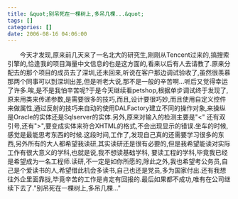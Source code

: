 ```yaml
---
title: &quot;别吊死在一棵树上,多吊几棵...&quot;
tags: []
categories: []
date: 2006-08-16 04:06:00 
---
```



&emsp;&emsp;今天才发现,原来前几天来了一名北大的研究生,刚刚从Tencent过来的,搞搜索引擎的,恰逢我的项目海量中文信息的也是这方面的,看来以后有人去请教了.原来分配去的那个项目的成员去了深圳,还未回来,听说在客户那边调试验收了,虽然很羡慕那两个同事可以到深圳出差,但是听老大说,那不是一般的辛苦啊...听后又觉得幸运了许多.唉,是不是我怕辛苦呢?于是今天继续看petshop,根据单步调试终于发现了,原来用类来传递参数,是需要很多的技巧,而且,设计要很巧妙,而且使用自定义控件来做属性,通过反射的技巧来自动的使用DALFactory建立不同的操作对象,来操纵是Oracle的实体还是Sqlserver的实体.另外,原来对输入的检测主要是"<" 还有双引号,还有">",要变成实体来符合XHTML的格式,不会出现显示的错误.坐车的时候,感觉是最能思考东西的时候.这段时间,工作了,发现自己真的还需要学习很多的东西,另外所有的大人都希望我读研,其实读研还是很有必要的,但是我希望能读对实际工作有很大意义的学科,也就是说,我不想读基础学科, 要读工程的学科,毕竟我已经是希望成为一名工程师.读研,不一定是如你所愿的,除此之外,我也希望考公务员,自己是个爱读书的人,希望借此机会多读书,自己也还是党员,多为国家付出.还有我想往外企里面靠拢,毕竟辛苦的工作是肯定有回报的.最后如果都不成功,唯有在公司继续下去了."别吊死在一棵树上,多吊几棵..."
